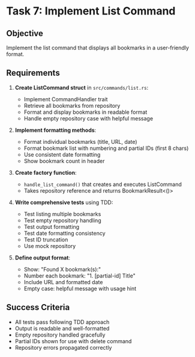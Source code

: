 # Task 7: Implement List Command

## Objective
Implement the list command that displays all bookmarks in a user-friendly format.

## Requirements

1. **Create ListCommand struct** in `src/commands/list.rs`:
   - Implement CommandHandler trait
   - Retrieve all bookmarks from repository
   - Format and display bookmarks in readable format
   - Handle empty repository case with helpful message

2. **Implement formatting methods**:
   - Format individual bookmarks (title, URL, date)
   - Format bookmark list with numbering and partial IDs (first 8 chars)
   - Use consistent date formatting
   - Show bookmark count in header

3. **Create factory function**:
   - `handle_list_command()` that creates and executes ListCommand
   - Takes repository reference and returns BookmarkResult<()>

4. **Write comprehensive tests** using TDD:
   - Test listing multiple bookmarks
   - Test empty repository handling
   - Test output formatting
   - Test date formatting consistency
   - Test ID truncation
   - Use mock repository

5. **Define output format**:
   - Show: "Found X bookmark(s):"
   - Number each bookmark: "1. [partial-id] Title"
   - Include URL and formatted date
   - Empty case: helpful message with usage hint

## Success Criteria
- All tests pass following TDD approach
- Output is readable and well-formatted
- Empty repository handled gracefully
- Partial IDs shown for use with delete command
- Repository errors propagated correctly